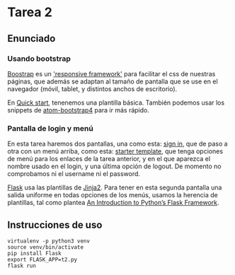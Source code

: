 # Tarea 2

## Enunciado

### Usando bootstrap

[Boostrap](https://v4-alpha.getbootstrap.com/) es un ['responsive framework'](https://colorlib.com/wp/free-css3-frameworks/) para facilitar el css de nuestras páginas, que además se adaptan al tamaño de pantalla que se use en el navegador (móvil, tablet, y distintos anchos de escritorio).

En [Quick start](https://v4-alpha.getbootstrap.com/getting-started/introduction/), tenenemos una plantilla básica. También podemos usar los snippets de [atom-bootstrap4](https://atom.io/packages/atom-bootstrap4) para ir más rápido.

### Pantalla de login y menú

En esta tarea haremos dos pantallas, una como esta: [sign in](http://v4-alpha.getbootstrap.com/examples/signin/), que de paso a otra con un menú arriba, como esta: [starter template](http://v4-alpha.getbootstrap.com/examples/starter-template/), que tenga opciones de menú para los enlaces de la tarea anterior, y en el que aparezca el nombre usado en el login, y una última opción de logout. De momento no comprobamos ni el username ni el password.

[Flask](http://flask.pocoo.org/) usa las plantillas de [Jinja2](http://jinja.pocoo.org/docs/2.9/templates/). Para tener en esta segunda pantalla una salida uniforme en todas opciones de los menús, usamos la herencia de plantillas, tal como plantea [An Introduction to Python’s Flask Framework](https://code.tutsplus.com/tutorials/an-introduction-to-pythons-flask-framework--net-28822).

## Instrucciones de uso

```
virtualenv -p python3 venv
source venv/bin/activate
pip install Flask
export FLASK_APP=t2.py
flask run
```
